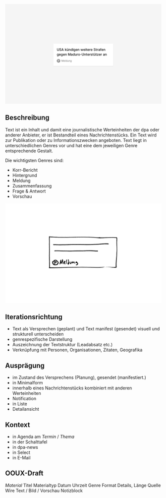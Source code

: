 ![](Cover.png)

## Beschreibung
Text ist ein Inhalt und damit eine journalistische Werteinheiten der dpa oder anderer Anbieter, er ist Bestandteil eines Nachrichtenstücks. Ein Text wird zur Publikation oder zu Informationszwecken angeboten. 
Text liegt in unterschiedlichen Genres vor und hat eine dem jeweiligen Genre entsprechende Gestalt.

Die wichtigsten Genres sind:
* Korr-Bericht
* Hintergrund
* Meldung
* Zusammenfassung
* Frage & Antwort
* Vorschau

![](Scribble.png)

## Iterationsrichtung
* Text als Versprechen (geplant) und Text manifest (gesendet) visuell und strukturell unterscheiden
* genrespezifische Darstellung
* Auszeichnung der Textstruktur (Leadabsatz etc.)
* Verknüpfung mit Personen, Organisationen, Zitaten, Geografika


## Ausprägung
*  im Zustand des Versprechens (Planung), gesendet (manifestiert.)
* in Minimalform
* innerhalb eines Nachrichtenstücks kombiniert mit anderen Werteinheiten 
* Notification
* in Liste
* Detailansicht


## Kontext
* in Agenda am *Termin* / *Thema*
* in der Schalttafel
* in dpa-news
* in Select
* in E-Mail

## OOUX-Draft
*Material*
Titel
Materialtyp
Datum
Uhrzeit
Genre
Format Details, Länge
Quelle
Wire
Text / Bild / Vorschau
Notizblock
